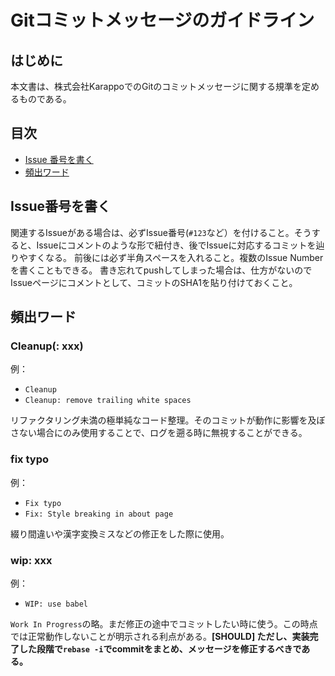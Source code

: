 # Gitコミットメッセージのガイドライン

## はじめに

本文書は、株式会社KarappoでのGitのコミットメッセージに関する規準を定めるものである。


## 目次

- [Issue 番号を書く](#issue-number)
- [頻出ワード](#frequent-words)

<a name="issue-number"></a>
## Issue番号を書く

関連するIssueがある場合は、必ずIssue番号(`#123`など）を付けること。そうすると、Issueにコメントのような形で紐付き、後でIssueに対応するコミットを辿りやすくなる。
前後には必ず半角スペースを入れること。複数のIssue Numberを書くこともできる。
書き忘れてpushしてしまった場合は、仕方がないのでIssueページにコメントとして、コミットのSHA1を貼り付けておくこと。


<a name="frequent-words"></a>
## 頻出ワード


### Cleanup(: xxx)

例：

- `Cleanup`
- `Cleanup: remove trailing white spaces`

リファクタリング未満の極単純なコード整理。そのコミットが動作に影響を及ぼさない場合にのみ使用することで、ログを遡る時に無視することができる。

### fix typo

例：

- `Fix typo`
- `Fix: Style breaking in about page`

綴り間違いや漢字変換ミスなどの修正をした際に使用。


### wip: xxx

例：

- `WIP: use babel`

`Work In Progress`の略。まだ修正の途中でコミットしたい時に使う。この時点では正常動作しないことが明示される利点がある。**[SHOULD] ただし、実装完了した段階で`rebase -i`でcommitをまとめ、メッセージを修正するべきである。**
